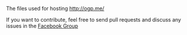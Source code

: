The files used for hosting http://ogp.me/

If you want to contribute, feel free to send pull requests and discuss any issues in the [Facebook Group](https://www.facebook.com/groups/opengraph/)
